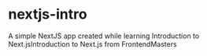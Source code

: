 # nextjs-intro
A simple NextJS app created while learning Introduction to Next.jsIntroduction to Next.js from FrontendMasters
